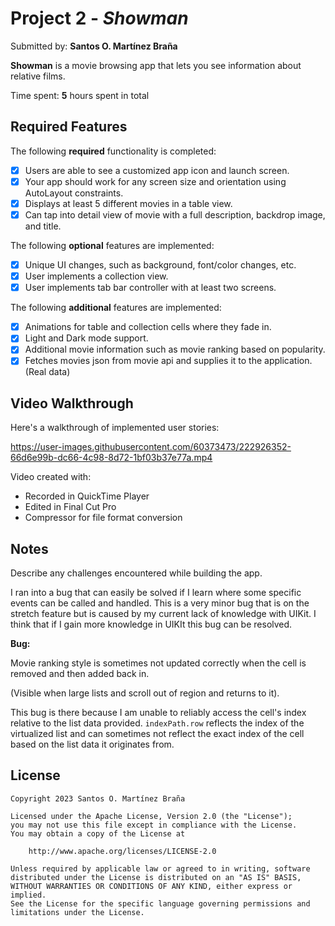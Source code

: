 # Project 2 - *Showman*

Submitted by: **Santos O. Martínez Braña**

**Showman** is a movie browsing app that lets you see information about relative films. 

Time spent: **5** hours spent in total

## Required Features

The following **required** functionality is completed:

- [X] Users are able to see a customized app icon and launch screen.
- [X] Your app should work for any screen size and orientation using AutoLayout constraints.
- [X] Displays at least 5 different movies in a table view.
- [X] Can tap into detail view of movie with a full description, backdrop image, and title.
 
The following **optional** features are implemented:

- [X] Unique UI changes, such as background, font/color changes, etc.
- [X] User implements a collection view.
- [X] User implements tab bar controller with at least two screens.

The following **additional** features are implemented:

- [X] Animations for table and collection cells where they fade in.
- [X] Light and Dark mode support.
- [X] Additional movie information such as movie ranking based on popularity.
- [X] Fetches movies json from movie api and supplies it to the application. (Real data)

## Video Walkthrough

Here's a walkthrough of implemented user stories:

https://user-images.githubusercontent.com/60373473/222926352-66d6e99b-dc66-4c98-8d72-1bf03b37e77a.mp4

<!-- Replace this with whatever GIF tool you used! -->
<!-- Note: Used MP4 video format instead of GIF as the file size was way smaller at a higher quality.-->
Video created with:
- Recorded in QuickTime Player
- Edited in Final Cut Pro
- Compressor for file format conversion
<!-- Recommended tools:
[Kap](https://getkap.co/) for macOS
[ScreenToGif](https://www.screentogif.com/) for Windows
[peek](https://github.com/phw/peek) for Linux. -->

## Notes

Describe any challenges encountered while building the app.

I ran into a bug that can easily be solved if I learn where some specific events can be called and handled. This is a very minor bug that is on the stretch feature but is caused by my current lack of knowledge with UIKit. I think that if I gain more knowledge in UIKIt this bug can be resolved.

**Bug:**

Movie ranking style is sometimes not updated correctly when the cell is removed and then added back in. 

(Visible when large lists and scroll out of region and returns to it).

 This bug is there because I am unable to reliably access the cell's index relative to the list data provided. `indexPath.row` reflects the index of the virtualized list and can sometimes not reflect the exact index of the cell based on the list data it originates from.

## License

    Copyright 2023 Santos O. Martínez Braña

    Licensed under the Apache License, Version 2.0 (the "License");
    you may not use this file except in compliance with the License.
    You may obtain a copy of the License at

        http://www.apache.org/licenses/LICENSE-2.0

    Unless required by applicable law or agreed to in writing, software
    distributed under the License is distributed on an "AS IS" BASIS,
    WITHOUT WARRANTIES OR CONDITIONS OF ANY KIND, either express or implied.
    See the License for the specific language governing permissions and
    limitations under the License.
